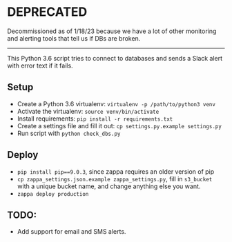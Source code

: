# DEPRECATED

Decommissioned as of 1/18/23 because we have a lot of other monitoring and alerting tools that tell us if DBs are broken.

-----
This Python 3.6 script tries to connect to databases and sends a Slack alert with error text if it fails.

## Setup

* Create a Python 3.6 virtualenv: `virtualenv -p /path/to/python3 venv`
* Activate the virtualenv: `source venv/bin/activate`
* Install requirements: `pip install -r requirements.txt`
* Create a settings file and fill it out: `cp settings.py.example settings.py`
* Run script with `python check_dbs.py`

## Deploy

* `pip install pip==9.0.3`, since zappa requires an older version of pip
* `cp zappa_settings.json.example zappa_settings.py`, fill in `s3_bucket` with a unique bucket name, and change anything else you want.
* `zappa deploy production`

## TODO:

* Add support for email and SMS alerts.
